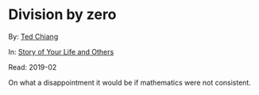 # Division by zero

By: [Ted Chiang][]

In: [Story of Your Life and Others][]

Read: 2019-02

On what a disappointment it would be if mathematics were not consistent.

[Ted Chiang]: ../authors/ted-chiang.md
[Story of Your Life and Others]: ../books/story-of-your-life-and-others.md
